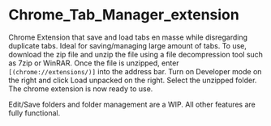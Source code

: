# Chrome_Tab_Manager_extension

Chrome Extension that save and load tabs en masse while disregarding duplicate tabs. Ideal for saving/managing large amount of tabs. To use, download the zip file and unzip the file using a file decompression tool such as 7zip or WinRAR. Once the file is unzipped, enter ```[(chrome://extensions/)]``` into the address bar. Turn on Developer mode on the right and click Load unpacked on the right. Select the unzipped folder. The chrome extension is now ready to use. 

Edit/Save folders and folder management are a WIP. All other features are fully functional.
